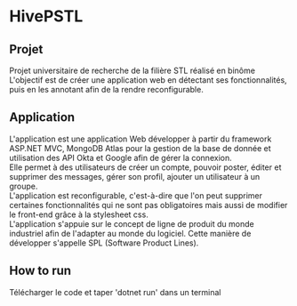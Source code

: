 # HivePSTL

## Projet
Projet universitaire de recherche de la filière STL réalisé en binôme\
L'objectif est de créer une application web en détectant ses fonctionnalités, puis en les annotant afin de la rendre reconfigurable.

## Application
L'application est une application Web développer à partir du framework ASP.NET MVC, MongoDB Atlas pour la gestion de la base de donnée et utilisation des API Okta et Google afin de gérer la connexion.\
Elle permet à des utilisateurs de créer un compte, pouvoir poster, éditer et supprimer des messages, gérer son profil, ajouter un utilisateur à un groupe.\
L'application est reconfigurable, c'est-à-dire que l'on peut supprimer certaines fonctionnalités qui ne sont pas obligatoires mais aussi de modifier le front-end grâce à la stylesheet css.\
L'application s'appuie sur le concept de ligne de produit du monde industriel afin de l'adapter au monde du logiciel. Cette manière de développer s'appelle SPL (Software Product Lines).

## How to run
Télécharger le code et taper 'dotnet run' dans un terminal


